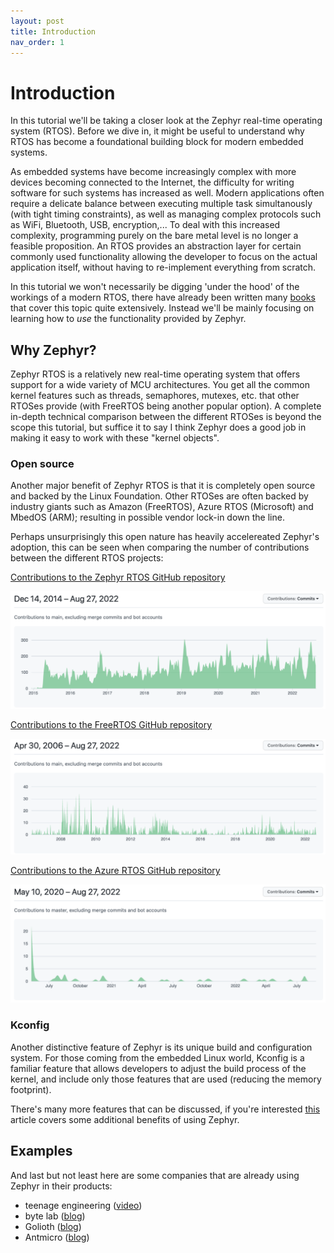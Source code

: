 ```yaml
---
layout: post
title: Introduction
nav_order: 1
---
```


# Introduction

In this tutorial we'll be taking a closer look at the Zephyr real-time operating system (RTOS). Before we dive in, it might be useful to understand why RTOS has become a foundational building block for modern embedded systems. 

As embedded systems have become increasingly complex with more devices becoming connected to the Internet, the difficulty for writing software for such systems has increased as well. Modern applications often require a delicate balance between executing multiple task simultanously (with tight timing constraints), as well as managing complex protocols such as WiFi, Bluetooth, USB, encryption,... To deal with this increased complexity, programming purely on the bare metal level is no longer a feasible proposition. An RTOS provides an abstraction layer for certain commonly used functionality allowing the developer to focus on the actual application itself, without having to re-implement everything from scratch.

In this tutorial we won't necessarily be digging 'under the hood' of the workings of a modern RTOS, there have already been written many [books](https://www.amazon.com/Embedded-RTOS-Design-Insights-Implementation/dp/0128228512/) that cover this topic quite extensively. Instead we'll be mainly focusing on learning how to *use* the functionality provided by Zephyr.

## Why Zephyr?

Zephyr RTOS is a relatively new real-time operating system that offers support for a wide variety of MCU architectures. You get all the common kernel features such as threads, semaphores, mutexes, etc. that other RTOSes provide (with FreeRTOS being another popular option). A complete in-depth technical comparison between the different RTOSes is beyond the scope this tutorial, but suffice it to say I think Zephyr does a good job in making it easy to work with these "kernel objects".

### Open source

Another major benefit of Zephyr RTOS is that it is completely open source and backed by the Linux Foundation. Other RTOSes are often backed by industry giants such as Amazon (FreeRTOS), Azure RTOS (Microsoft) and MbedOS (ARM); resulting in possible vendor lock-in down the line.

Perhaps unsurprisingly this open nature has heavily accelereated Zephyr's adoption, this can be seen when comparing the number of contributions between the different RTOS projects:

[Contributions to the Zephyr RTOS GitHub repository](https://github.com/zephyrproject-rtos/zephyr/graphs/contributors)

![zephyr-github](../images/introduction/zephyr-github.png)

[Contributions to the FreeRTOS GitHub repository](https://github.com/FreeRTOS/FreeRTOS-Kernel/graphs/contributors)

![freertos-github](../images/introduction/freertos-github.png)

[Contributions to the Azure RTOS GitHub repository](https://github.com/azure-rtos/threadx/graphs/contributors)

![azure-rtos-github](../images/introduction/azure-rtos-github.png)

### Kconfig

Another distinctive feature of Zephyr is its unique build and configuration system. For those coming from the embedded Linux world, Kconfig is a familiar feature that allows developers to adjust the build process of the kernel, and include only those features that are used (reducing the memory footprint).

There's many more features that can be discussed, if you're interested [this](https://medium.com/geekculture/the-zephyr-rtos-is-awesome-931bce3a695f) article covers some additional benefits of using Zephyr.

## Examples

And last but not least here are some companies that are already using Zephyr in their products:

- teenage engineering ([video](https://twitter.com/ZephyrIoT/status/1366674644145737730))
- byte lab ([blog](https://www.byte-lab.com/why-developers-should-choose-zephyr-rtos/))
- Golioth ([blog](https://zephyrproject.org/connectig-conexio-stratus-to-golioth/))
- Antmicro ([blog](https://www.zephyrproject.org/antmicro-doubles-down-on-commitment-to-zephyr-rtos-as-community-grows-to-more-than-1000-contributors/))

